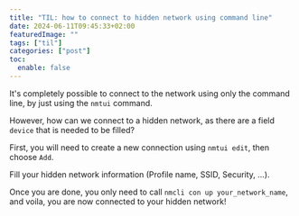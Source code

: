 ```yaml
---
title: "TIL: how to connect to hidden network using command line"
date: 2024-06-11T09:45:33+02:00
featuredImage: ""
tags: ["til"]
categories: ["post"]
toc:
  enable: false
---
```


It's completely possible to connect to the network using only the command line,
by just using the `nmtui` command.

However, how can we connect to a hidden network, as there are a field `device`
that is needed to be filled?

<!--more-->

First, you will need to create a new connection using `nmtui edit`, then choose `Add`.

Fill your hidden network information (Profile name, SSID, Security, ...).

Once you are done, you only need to call `nmcli con up your_network_name`, and voila,
you are now connected to your hidden network!
